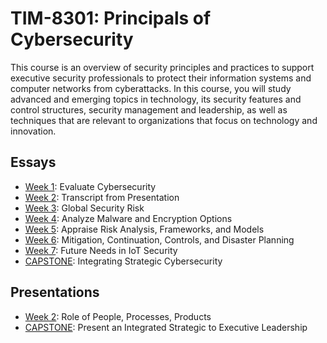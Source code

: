 # TIM-8301: Principals of Cybersecurity

This course is an overview of security principles and practices to support executive security professionals to protect their information systems and computer networks from cyberattacks. In this course, you will study advanced and emerging topics in technology, its security features and control structures, security management and leadership, as well as techniques that are relevant to organizations that focus on technology and innovation.

## Essays

- [Week 1](Week1_Evaluation\BachmeierNTIM8301.docx): Evaluate Cybersecurity
- [Week 2](Week2_PeopleAspects\BachmeierNTIM8301-2.docx): Transcript from Presentation
- [Week 3](Week3_GlobalSecurity\BachmeierNTIM8301-3.docx): Global Security Risk
- [Week 4](Week4_MalwareEncryption\BachmeierNTIM8301-4.docx): Analyze Malware and Encryption Options
- [Week 5](Week5_AppraiseRisk\BachmeierNTIM8301-5.docx): Appraise Risk Analysis, Frameworks, and Models
- [Week 6](Week6_MitigatingRisk\BachmeierNTIM8301-6.docx): Mitigation, Continuation, Controls, and Disaster Planning
- [Week 7](Week7_FutureNeeds\BachmeierNTIM8301-7.docx): Future Needs in IoT Security
- [CAPSTONE](Week8_OrgNeedsPresentation\BachmeierNTIM8301-8.docx): Integrating Strategic Cybersecurity

## Presentations

- [Week 2](Week2_PeopleAspects/BachmeierNTIM8301-2.pptx): Role of People, Processes, Products
- [CAPSTONE](Week8_OrgNeedsPresentation/BachmeierNTIM8301-8.pptx): Present an Integrated Strategic to Executive Leadership
